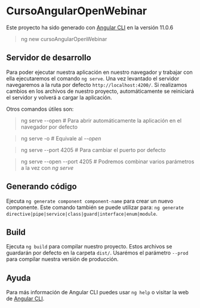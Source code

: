 # CursoAngularOpenWebinar

Este proyecto ha sido generado con [Angular CLI](https://github.com/angular/angular-cli) en la versión 11.0.6

> ng new cursoAngularOpenWebinar

## Servidor de desarrollo

Para poder ejecutar nuestra aplicación en nuestro navegador y trabajar con ella ejecutaremos el comando `ng serve`. Una vez levantado el servidor navegaremos a la ruta por defecto `http://localhost:4200/`. Si realizamos cambios en los archivos de nuestro proyecto, automáticamente se reiniciará el servidor y volverá a cargar la aplicación.

Otros comandos útiles son:

> ng serve --open # Para abrir automáticamente la aplicación en el navegador por defecto

> ng serve -o # Equivale al *--open*

> ng serve --port 4205 # Para cambiar el puerto por defecto

> ng serve --open --port 4205 # Podremos combinar varios parámetros a la vez con *ng serve*

## Generando código

Ejecuta `ng generate component component-name` para crear un nuevo componente. Este comando también se puede utilizar para: `ng generate directive|pipe|service|class|guard|interface|enum|module`.

## Build

Ejecuta `ng build` para compilar nuestro proyecto. Estos archivos se guardarán por defecto en la carpeta `dist/`. Usarémos el parámetro `--prod` para compilar nuestra versión de producción.

## Ayuda

Para más información de Angular CLI puedes usar `ng help` o visitar la web de [Angular CLI](https://angular.io/cli).
